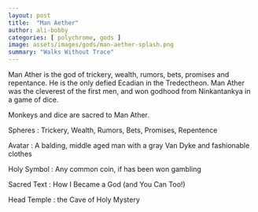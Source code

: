```yaml
---
layout: post
title:  "Man Aether"
author: ali-bobby
categories: [ polychrome, gods ]
image: assets/images/gods/man-aether-splash.png
summary: "Walks Without Trace"
---
```


Man Ather is the god of trickery, wealth, rumors, bets, promises and repentance. He is the only defied Ecadian in the Tredectheon. Man Ather was the cleverest of the first men, and won godhood from Ninkantankya in a game of dice.

Monkeys and dice are sacred to Man Ather.

Spheres
: Trickery, Wealth, Rumors, Bets, Promises, Repentence

Avatar
: A balding, middle aged man with a gray Van Dyke and fashionable clothes

Holy Symbol
: Any common coin, if has been won gambling

Sacred Text
: How I Became a God (and You Can Too!)

Head Temple
: the Cave of Holy Mystery

